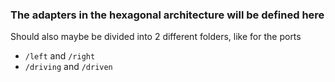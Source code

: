 ### The adapters in the hexagonal architecture will be defined here

Should also maybe be divided into 2 different folders, like for the ports
- `/left` and `/right`
- `/driving` and `/driven`